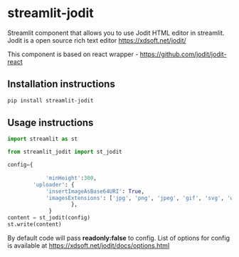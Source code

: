 # streamlit-jodit

Streamlit component that allows you to use Jodit HTML editor in streamlit. Jodit is a open source rich text editor
https://xdsoft.net/jodit/

This component is based on react wrapper - https://github.com/jodit/jodit-react 

## Installation instructions

```sh
pip install streamlit-jodit
```

## Usage instructions


```python
import streamlit as st

from streamlit_jodit import st_jodit

config={
            
            'minHeight':300,
        'uploader': {
            'insertImageAsBase64URI': True,
            'imagesExtensions': ['jpg', 'png', 'jpeg', 'gif', 'svg', 'webp']
                    },
             }
content = st_jodit(config)
st.write(content)
```
By default code will pass **readonly:false** to config. 
List of options for config is available at https://xdsoft.net/jodit/docs/options.html
